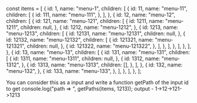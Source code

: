 const items = [
  {
    id: 1,
    name: "menu-1",
    children: [
      {
        id: 11,
        name: "menu-11",
        children: [
          {
            id: 111,
            name: "menu-111",
          },
        ],
      },
      {
        id: 12,
        name: "menu-12",
        children: [
          {
            id: 121,
            name: "menu-121",
            children: [
              {
                id: 1211,
                name: "menu-1211",
                children: null,
              },
              {
                id: 1212,
                name: "menu-1212",
              },
              {
                id: 1213,
                name: "menu-1213",
                children: [
                  {
                    id: 12131,
                    name: "menu-12131",
                    children: null,
                  },
                  {
                    id: 12132,
                    name: "menu-12132",
                    children: [
                      {
                        id: 121321,
                        name: "menu-121321",
                        children: null,
                      },
                      {
                        id: 121322,
                        name: "menu-121322",
                      },
                    ],
                  },
                ],
              },
            ],
          },
        ],
      },
      {
        id: 13,
        name: "menu-13",
        children: [
          {
            id: 131,
            name: "menu-131",
            children: [
              {
                id: 1311,
                name: "menu-1311",
                children: null,
              },
              {
                id: 1312,
                name: "menu-1312",
              },
              {
                id: 1313,
                name: "menu-1313",
                children: [],
              },
            ],
          },
          {
            id: 132,
            name: "menu-132",
          },
          {
            id: 133,
            name: "menu-133",
          },
        ],
      },
    ],
  },
];


You can consider this as a input and write a function getPath of the input id to get 
console.log("path => ", getPaths(items, 1213));
output -  1->12->121->1213
